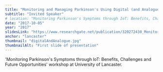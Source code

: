 ```yaml
---
title: "Monitoring and Managing Parkinson's Using Digital (and Analogue) Technologies"
subtitle: "Invited Speaker"
# location: "Monitoring Parkinson's Symptoms through IoT: Benefits, Challenges and Future Opportunities"
date: "2017-10-05"
year: "2017"
slidesLink: "https://www.researchgate.net/publication/320272430_Monitoring_and_Managing_Parkinson%27s_Using_Digital_and_Analogue_Technologies"
anchor: "lancaster"
thumbnail: "digitalAndAnalogue.jpg"
thumbnailAlt: "First slide of presentation"
---
```

'Monitoring Parkinson's Symptoms through IoT: Benefits, Challenges and Future Opportunities' workshop at University of Lancaster.